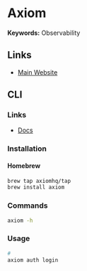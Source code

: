 # Axiom

**Keywords:** Observability

## Links

- [Main Website](https://axiom.co)

## CLI

### Links

- [Docs](https://axiom.co/docs/reference/cli#axiom-cli)

### Installation

#### Homebrew

```sh
brew tap axiomhq/tap
brew install axiom
```

### Commands

```sh
axiom -h
```

### Usage

```sh
#
axiom auth login
```
